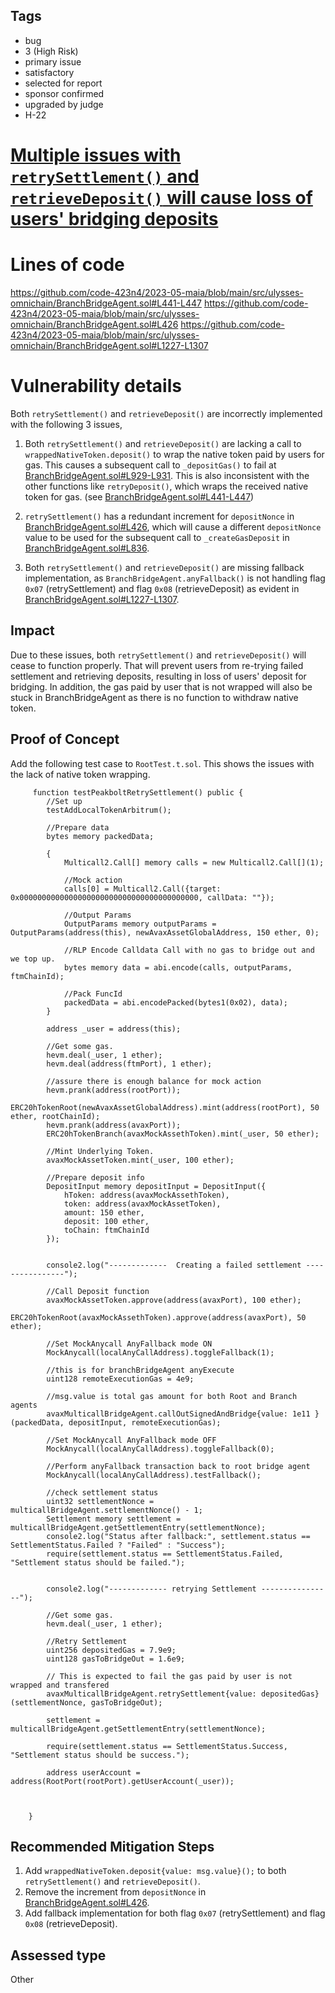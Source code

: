## Tags

- bug
- 3 (High Risk)
- primary issue
- satisfactory
- selected for report
- sponsor confirmed
- upgraded by judge
- H-22

# [Multiple issues with `retrySettlement()` and `retrieveDeposit()` will cause loss of users' bridging deposits](https://github.com/code-423n4/2023-05-maia-findings/issues/356) 

# Lines of code

https://github.com/code-423n4/2023-05-maia/blob/main/src/ulysses-omnichain/BranchBridgeAgent.sol#L441-L447
https://github.com/code-423n4/2023-05-maia/blob/main/src/ulysses-omnichain/BranchBridgeAgent.sol#L426
https://github.com/code-423n4/2023-05-maia/blob/main/src/ulysses-omnichain/BranchBridgeAgent.sol#L1227-L1307


# Vulnerability details

Both `retrySettlement()` and `retrieveDeposit()` are incorrectly implemented with the following 3 issues, 

1. Both `retrySettlement()` and `retrieveDeposit()` are lacking a call to `wrappedNativeToken.deposit()` to wrap the native token paid by users for gas. This causes a subsequent call to `_depositGas()` to fail at [BranchBridgeAgent.sol#L929-L931](https://github.com/code-423n4/2023-05-maia/blob/main/src/ulysses-omnichain/BranchBridgeAgent.sol#L929-L931). This is also inconsistent with the other functions like `retryDeposit()`, which wraps the received native token for gas.
(see [BranchBridgeAgent.sol#L441-L447](https://github.com/code-423n4/2023-05-maia/blob/main/src/ulysses-omnichain/BranchBridgeAgent.sol#L441-L447))

2. `retrySettlement()` has a redundant increment for `depositNonce` in [BranchBridgeAgent.sol#L426](https://github.com/code-423n4/2023-05-maia/blob/main/src/ulysses-omnichain/BranchBridgeAgent.sol#L426), which will cause a different `depositNonce` value to be used for the subsequent call to `_createGasDeposit` in [BranchBridgeAgent.sol#L836](https://github.com/code-423n4/2023-05-maia/blob/main/src/ulysses-omnichain/BranchBridgeAgent.sol#L836).

3. Both `retrySettlement()` and `retrieveDeposit()` are missing fallback implementation, as `BranchBridgeAgent.anyFallback()` is not handling flag `0x07` (retrySettlement) and flag `0x08` (retrieveDeposit) as evident in [BranchBridgeAgent.sol#L1227-L1307](https://github.com/code-423n4/2023-05-maia/blob/main/src/ulysses-omnichain/BranchBridgeAgent.sol#L1227-L1307).


## Impact
Due to these issues, both `retrySettlement()` and `retrieveDeposit()` will cease to function properly. That will prevent users from re-trying failed settlement and retrieving deposits, resulting in loss of users' deposit for bridging. In addition, the gas paid by user that is not wrapped will also be stuck in BranchBridgeAgent as there is no function to withdraw native token.



## Proof of Concept

Add the following test case to `RootTest.t.sol`. This shows the issues with the lack of native token wrapping.

```Solidity
     function testPeakboltRetrySettlement() public {
        //Set up
        testAddLocalTokenArbitrum();

        //Prepare data
        bytes memory packedData;

        {
            Multicall2.Call[] memory calls = new Multicall2.Call[](1);

            //Mock action
            calls[0] = Multicall2.Call({target: 0x0000000000000000000000000000000000000000, callData: ""});

            //Output Params
            OutputParams memory outputParams = OutputParams(address(this), newAvaxAssetGlobalAddress, 150 ether, 0);

            //RLP Encode Calldata Call with no gas to bridge out and we top up.
            bytes memory data = abi.encode(calls, outputParams, ftmChainId);

            //Pack FuncId
            packedData = abi.encodePacked(bytes1(0x02), data);
        }

        address _user = address(this);

        //Get some gas.
        hevm.deal(_user, 1 ether);
        hevm.deal(address(ftmPort), 1 ether);

        //assure there is enough balance for mock action
        hevm.prank(address(rootPort));
        ERC20hTokenRoot(newAvaxAssetGlobalAddress).mint(address(rootPort), 50 ether, rootChainId);
        hevm.prank(address(avaxPort));
        ERC20hTokenBranch(avaxMockAssethToken).mint(_user, 50 ether);

        //Mint Underlying Token.
        avaxMockAssetToken.mint(_user, 100 ether);

        //Prepare deposit info
        DepositInput memory depositInput = DepositInput({
            hToken: address(avaxMockAssethToken),
            token: address(avaxMockAssetToken),
            amount: 150 ether,
            deposit: 100 ether,
            toChain: ftmChainId
        });


        console2.log("-------------  Creating a failed settlement ----------------");
        
        //Call Deposit function
        avaxMockAssetToken.approve(address(avaxPort), 100 ether);
        ERC20hTokenRoot(avaxMockAssethToken).approve(address(avaxPort), 50 ether);

        //Set MockAnycall AnyFallback mode ON
        MockAnycall(localAnyCallAddress).toggleFallback(1);

        //this is for branchBridgeAgent anyExecute
        uint128 remoteExecutionGas = 4e9;
        
        //msg.value is total gas amount for both Root and Branch agents
        avaxMulticallBridgeAgent.callOutSignedAndBridge{value: 1e11 }(packedData, depositInput, remoteExecutionGas);

        //Set MockAnycall AnyFallback mode OFF
        MockAnycall(localAnyCallAddress).toggleFallback(0);

        //Perform anyFallback transaction back to root bridge agent
        MockAnycall(localAnyCallAddress).testFallback();

        //check settlement status
        uint32 settlementNonce = multicallBridgeAgent.settlementNonce() - 1;
        Settlement memory settlement = multicallBridgeAgent.getSettlementEntry(settlementNonce);
        console2.log("Status after fallback:", settlement.status == SettlementStatus.Failed ? "Failed" : "Success");
        require(settlement.status == SettlementStatus.Failed, "Settlement status should be failed.");


        console2.log("------------- retrying Settlement ----------------");
        
        //Get some gas.
        hevm.deal(_user, 1 ether);

        //Retry Settlement        
        uint256 depositedGas = 7.9e9;
        uint128 gasToBridgeOut = 1.6e9;

        // This is expected to fail the gas paid by user is not wrapped and transfered 
        avaxMulticallBridgeAgent.retrySettlement{value: depositedGas}(settlementNonce, gasToBridgeOut);

        settlement = multicallBridgeAgent.getSettlementEntry(settlementNonce);

        require(settlement.status == SettlementStatus.Success, "Settlement status should be success.");

        address userAccount = address(RootPort(rootPort).getUserAccount(_user));
    


    }
```


## Recommended Mitigation Steps
1. Add `wrappedNativeToken.deposit{value: msg.value}();` to both `retrySettlement()` and `retrieveDeposit()`.
2. Remove the increment from `depositNonce` in [BranchBridgeAgent.sol#L426](https://github.com/code-423n4/2023-05-maia/blob/main/src/ulysses-omnichain/BranchBridgeAgent.sol#L426).
3. Add fallback implementation for both flag `0x07` (retrySettlement) and flag `0x08` (retrieveDeposit).




## Assessed type

Other